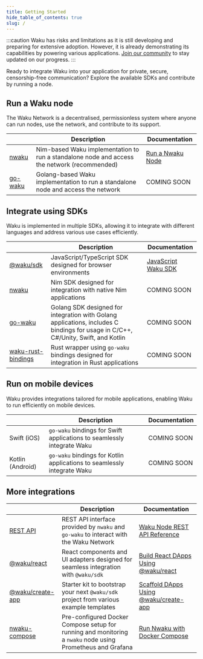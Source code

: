 ```yaml
---
title: Getting Started
hide_table_of_contents: true
slug: /
---
```


:::caution
Waku has risks and limitations as it is still developing and preparing for extensive adoption. However, it is already demonstrating its capabilities by powering various applications. [Join our community](https://waku.org/community/) to stay updated on our progress.
:::

Ready to integrate Waku into your application for private, secure, censorship-free communication? Explore the available SDKs and contribute by running a node.

## Run a Waku node

The Waku Network is a decentralised, permissionless system where anyone can run nodes, use the network, and contribute to its support.

| | Description | Documentation |
| - | - | - |
| [nwaku](https://github.com/waku-org/nwaku) | Nim-based Waku implementation to run a standalone node and access the network (recommended) | [Run a Nwaku Node](/guides/nwaku/run-node) |
| [go-waku](https://github.com/waku-org/go-waku) | Golang-based Waku implementation to run a standalone node and access the network | COMING SOON |

## Integrate using SDKs

Waku is implemented in multiple SDKs, allowing it to integrate with different languages and address various use cases efficiently.

| | Description | Documentation |
| - | - | - |
| [@waku/sdk](https://github.com/waku-org/js-waku) | JavaScript/TypeScript SDK designed for browser environments | [JavaScript Waku SDK](/guides/js-waku/) |
| [nwaku](https://github.com/waku-org/nwaku) | Nim SDK designed for integration with native Nim applications | COMING SOON |
| [go-waku](https://github.com/waku-org/go-waku) | Golang SDK designed for integration with Golang applications, includes C bindings for usage in C/C++, C#/Unity, Swift, and Kotlin | COMING SOON |
| [waku-rust-bindings](https://github.com/waku-org/waku-rust-bindings) | Rust wrapper using `go-waku` bindings designed for integration in Rust applications | COMING SOON |

## Run on mobile devices

Waku provides integrations tailored for mobile applications, enabling Waku to run efficiently on mobile devices.

| | Description | Documentation |
| - | - | - |
| Swift (iOS) | `go-waku` bindings for Swift applications to seamlessly integrate Waku | COMING SOON |
| Kotlin (Android) | `go-waku` bindings for Kotlin applications to seamlessly integrate Waku | COMING SOON |

## More integrations

| | Description | Documentation |
| - | - | - |
| [REST API](https://waku-org.github.io/waku-rest-api/) | REST API interface provided by `nwaku` and `go-waku` to interact with the Waku Network | [Waku Node REST API Reference](https://waku-org.github.io/waku-rest-api/) |
| [@waku/react](https://www.npmjs.com/package/@waku/react) | React components and UI adapters designed for seamless integration with `@waku/sdk` | [Build React DApps Using @waku/react](/guides/js-waku/use-waku-react) |
| [@waku/create-app](https://www.npmjs.com/package/@waku/create-app) | Starter kit to bootstrap your next `@waku/sdk` project from various example templates | [Scaffold DApps Using @waku/create-app](/guides/js-waku/use-waku-create-app) |
| [nwaku-compose](https://github.com/waku-org/nwaku-compose) | Pre-configured Docker Compose setup for running and monitoring a `nwaku` node using Prometheus and Grafana | [Run Nwaku with Docker Compose](/guides/nwaku/run-docker-compose) |